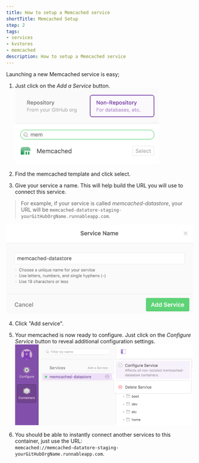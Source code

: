 ```yaml
---
title: How to setup a Memcached service
shortTitle: Memcached Setup
step: 2
tags:
- services
- kvstores
- memcached
description: How to setup a Memcached service
---
```


Launching a new Memcached service is easy; 

1. Just click on the *Add a Service* button.  
  ![add-a-service](/images/memcached-add-service.png)

2. Find the memcached template and click select.

3. Give your service a name. This will help build the URL you will use to connect this service. 
  > For example, if your service is called *memcached-datastore*, your URL will be `memcached-datatore-staging-yourGitHubOrgName.runnableapp.com`.
  
  ![memcached-name](/images/memcached-name.png)

4. Click "Add service".

5. Your memcached is now ready to configure. Just click on the *Configure Service* button to reveal additional configuration settings.
  ![memcached-configure](/images/memcached-configure.png)

6. You should be able to instantly connect another services to this container, just use the URL:  
	`memcached://memcached-datatore-staging-yourGitHubOrgName.runnableapp.com`.


